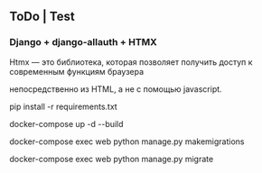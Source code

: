 <h2>ToDo | Test</h2>
<h3>Django + django-allauth + HTMX</h3>
<p>Htmx — это библиотека, которая позволяет получить доступ к современным функциям браузера</p>
<p>непосредственно из HTML, а не с помощью javascript.</p>

<p>pip install -r requirements.txt</p>
<p>docker-compose up -d --build</p>
<p>docker-compose exec web python manage.py makemigrations</p>
<p>docker-compose exec web python manage.py migrate</p>